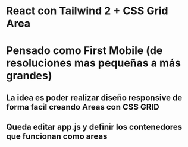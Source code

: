 # React con Tailwind 2 + CSS Grid Area 
# Pensado como First Mobile (de resoluciones mas pequeñas a más grandes)
## La idea es poder realizar diseño responsive de forma facil creando Areas con CSS GRID

## Queda editar app.js y definir los contenedores que funcionan como areas